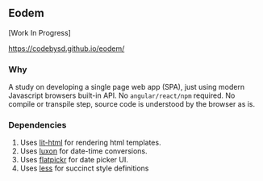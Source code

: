 ## Eodem

[Work In Progress]

https://codebysd.github.io/eodem/

### Why
A study on developing a single page web app (SPA), just using modern Javascript browsers built-in API.
No `angular/react/npm` required. No compile or transpile step, source code is understood by the browser as is.
 

### Dependencies
1. Uses [lit-html](https://lit-html.polymer-project.org/guide) for rendering html templates.
2. Uses [luxon](https://github.com/moment/luxon/) for date-time conversions.
3. Uses [flatpickr](https://github.com/flatpickr/flatpickr) for date picker UI.
4. Uses [less](https://lesscss.org/) for succinct style definitions